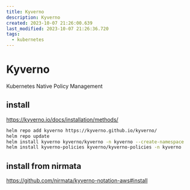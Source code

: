```yaml
---
title: Kyverno
description: Kyverno
created: 2023-10-07 21:26:00.639
last_modified: 2023-10-07 21:26:36.720
tags:
  - kubernetes
---
```


# Kyverno
Kubernetes Native Policy Management

## install
https://kyverno.io/docs/installation/methods/
```sh
helm repo add kyverno https://kyverno.github.io/kyverno/
helm repo update
helm install kyverno kyverno/kyverno -n kyverno --create-namespace
helm install kyverno-policies kyverno/kyverno-policies -n kyverno
```


## install from nirmata
https://github.com/nirmata/kyverno-notation-aws#install








